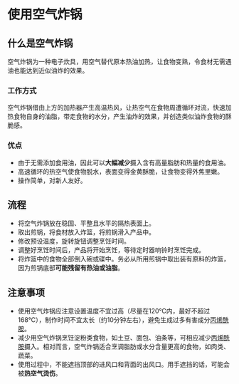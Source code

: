 # 使用空气炸锅

## 什么是空气炸锅

空气炸锅为一种电子炊具，用空气替代原本热油加热，让食物变熟，令食材无需遇油也能达到近似油炸的效果。

### 工作方式

空气炸锅借由上方的加热器产生高温热风，让热空气在食物周遭循环对流，快速加热食物自身的油脂，带走食物的水分，产生油炸的效果，并创造类似油炸食物的酥脆感。

### 优点

* 由于无需添加食用油，因此可以**大幅减少**摄入含有高量脂肪和热量的食用油。
* 高速循环的热空气使食物脱水，表面变得金黄酥脆，让食物变得外焦里嫩。
* 操作简单，对新人友好。

## 流程

* 将空气炸锅放在稳固、平整且水平的隔热表面上。
* 取出煎锅，将食材放入炸篮，将煎锅滑入产品中。
* 修改预设温度，旋转旋钮调整烹饪时间。
* 调整好烹饪时间后，产品将开始烹饪，等待定时器响铃时烹饪完成。
* 将炸篮中的食物全部倒入碗或碟中。务必从所用煎锅中取出装有原料的炸篮，因为煎锅底部**可能残留有热油或油脂**。

## 注意事项

* 使用空气炸锅应注意设置温度不宜过高（尽量在120℃内，最好不超过168℃），制作时间不宜太长（约10分钟左右），避免生成过多有害成分[丙烯酰胺](https://zh.wikipedia.org/wiki/%E4%B8%99%E7%83%AF%E9%85%B0%E8%83%BA)。
* 减少用空气炸锅烹饪淀粉类食物，如土豆、面包、油条等，可相应减少[丙烯酰胺](https://zh.wikipedia.org/wiki/%E4%B8%99%E7%83%AF%E9%85%B0%E8%83%BA)摄入。相对而言，空气炸锅适合烹调脂肪或水分含量更高的食物，如肉类、蔬菜。
* 使用过程中，不能遮挡顶部的进风口和背面的出风口。用手遮挡的话，可能会被**热空气烫伤**。

